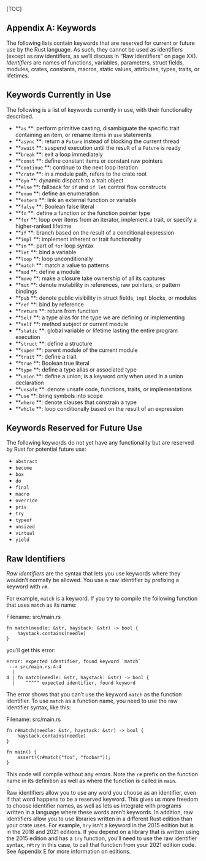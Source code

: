 <!-- DO NOT EDIT THIS FILE.

This file is periodically generated from the content in the `/src/`
directory, so all fixes need to be made in `/src/`.
-->

[TOC]

## Appendix A: Keywords

The following lists contain keywords that are reserved for current or future
use by the Rust language. As such, they cannot be used as identifiers (except
as raw identifiers, as we’ll discuss in “Raw Identifiers” on page XX).
*Identifiers* are names of functions, variables, parameters, struct fields,
modules, crates, constants, macros, static values, attributes, types, traits,
or lifetimes.

## Keywords Currently in Use

The following is a list of keywords currently in use, with their functionality
described.

* **`as` **: perform primitive casting, disambiguate the specific trait
containing an item, or rename items in `use` statements
* **`async` **: return a `Future` instead of blocking the current thread
* **`await` **: suspend execution until the result of a `Future` is ready
* **`break` **: exit a loop immediately
* **`const` **: define constant items or constant raw pointers
* **`continue` **: continue to the next loop iteration
* **`crate` **: in a module path, refers to the crate root
* **`dyn` **: dynamic dispatch to a trait object
* **`else` **: fallback for `if` and `if let` control flow constructs
* **`enum` **: define an enumeration
* **`extern` **: link an external function or variable
* **`false` **: Boolean false literal
* **`fn` **: define a function or the function pointer type
* **`for` **: loop over items from an iterator, implement a trait, or specify a
higher-ranked lifetime
* **`if` **: branch based on the result of a conditional expression
* **`impl` **: implement inherent or trait functionality
* **`in` **: part of `for` loop syntax
* **`let` **: bind a variable
* **`loop` **: loop unconditionally
* **`match` **: match a value to patterns
* **`mod` **: define a module
* **`move` **: make a closure take ownership of all its captures
* **`mut` **: denote mutability in references, raw pointers, or pattern bindings
* **`pub` **: denote public visibility in struct fields, `impl` blocks, or
modules
* **`ref` **: bind by reference
* **`return` **: return from function
* **`Self` **: a type alias for the type we are defining or implementing
* **`self` **: method subject or current module
* **`static` **: global variable or lifetime lasting the entire program
execution
* **`struct` **: define a structure
* **`super` **: parent module of the current module
* **`trait` **: define a trait
* **`true` **: Boolean true literal
* **`type` **: define a type alias or associated type
* **`union` **: define a union; is a keyword only when used in a union
declaration
* **`unsafe` **: denote unsafe code, functions, traits, or implementations
* **`use` **: bring symbols into scope
* **`where` **: denote clauses that constrain a type
* **`while` **: loop conditionally based on the result of an expression

## Keywords Reserved for Future Use

The following keywords do not yet have any functionality but are reserved by
Rust for potential future use:

* `abstract`
* `become`
* `box`
* `do`
* `final`
* `macro`
* `override`
* `priv`
* `try`
* `typeof`
* `unsized`
* `virtual`
* `yield`

## Raw Identifiers

*Raw identifiers* are the syntax that lets you use keywords where they wouldn’t
normally be allowed. You use a raw identifier by prefixing a keyword with `r#`.

For example, `match` is a keyword. If you try to compile the following function
that uses `match` as its name:

Filename: src/main.rs

```
fn match(needle: &str, haystack: &str) -> bool {
    haystack.contains(needle)
}
```

you’ll get this error:

```
error: expected identifier, found keyword `match`
 --> src/main.rs:4:4
  |
4 | fn match(needle: &str, haystack: &str) -> bool {
  |    ^^^^^ expected identifier, found keyword
```

The error shows that you can’t use the keyword `match` as the function
identifier. To use `match` as a function name, you need to use the raw
identifier syntax, like this:

Filename: src/main.rs

```
fn r#match(needle: &str, haystack: &str) -> bool {
    haystack.contains(needle)
}

fn main() {
    assert!(r#match("foo", "foobar"));
}
```

This code will compile without any errors. Note the `r#` prefix on the function
name in its definition as well as where the function is called in `main`.

Raw identifiers allow you to use any word you choose as an identifier, even if
that word happens to be a reserved keyword. This gives us more freedom to
choose identifier names, as well as lets us integrate with programs written in
a language where these words aren’t keywords. In addition, raw identifiers
allow you to use libraries written in a different Rust edition than your crate
uses. For example, `try` isn’t a keyword in the 2015 edition but is in the 2018
and 2021 editions. If you depend on a library that is written using the 2015
edition and has a `try` function, you’ll need to use the raw identifier syntax,
`r#try` in this case, to call that function from your 2021 edition code. See
Appendix E for more information on editions.

